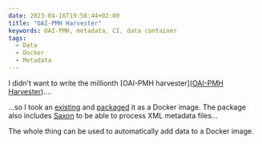 ```yaml
---
date: 2023-04-16T19:58:44+02:00
title: "OAI-PMH Harvester"
keywords: OAI-PMH, metadata, CI, data container
tags:
  - Data
  - Docker
  - Metadata
---
```


I didn't want to write the millionth [OAI-PMH harvester]([OAI-PMH Harvester](https://en.wikipedia.org/wiki/Open_Archives_Initiative_Protocol_for_Metadata_Harvesting))....
<!--more-->

...so I took an [existing](https://github.com/caseyamcl/phpoaipmh) and [packaged](https://github.com/cmahnke/oai-harvester-docker) it as a Docker image. The package also includes [Saxon](https://saxon.sourceforge.net/) to be able to process XML metadata files...

The whole thing can be used to automatically add data to a Docker image.
